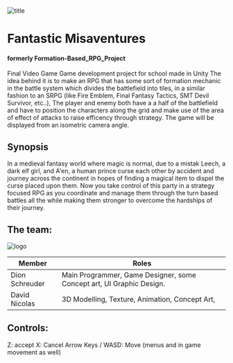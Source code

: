 ![title](https://github.com/saifors/Formation-Based_RPG_Project/blob/master/WikiResources/titulo.png) 
# Fantastic Misaventures
#### formerly Formation-Based_RPG_Project
Final Video Game Game development project for school made in Unity
The idea behind it is to make an RPG that has some sort of formation mechanic in the battle system which divides the battlefield into tiles, in a similar fashion to an SRPG (like Fire Emblem, Final Fantasy Tactics, SMT Devil Survivor, etc..),
The player and enemy both have a a half of the battlefield and have to position the characters along the grid and make use of the area of effect of attacks to raise efficency through strategy.
The game will be displayed from an isometric camera angle.

## Synopsis
In a medieval fantasy world where magic is normal, due to a mistak Leech, a dark elf girl, and A'en, a human prince curse each other by accident and journey across the continent in hopes of finding a magical item to dispel the curse placed upon them.
Now you take control of this party in a strategy focused RPG as you coordinate and manage them through the turn based battles all the while making them stronger to overcome the hardships of their journey.

## The team:
![logo](https://github.com/saifors/Formation-Based_RPG_Project/blob/master/WikiResources/wish%20boundarycdscaso.png)

**Member** | **Roles**
--- | ---
Dion Schreuder | Main Programmer, Game Designer, some Concept art, UI Graphic Design.
David Nicolas | 3D Modelling, Texture, Animation, Concept Art,


## Controls:
Z: accept
X: Cancel
Arrow Keys / WASD: Move (menus and in game movement as well)
